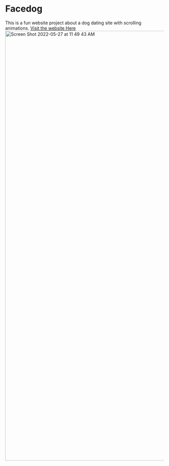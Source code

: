# Facedog
This is a fun website project about a dog dating site with scrolling animations. 
[Visit the website Here](https://lm32.github.io/Facedog/#)
<img width="1362" alt="Screen Shot 2022-05-27 at 11 49 43 AM" src="https://user-images.githubusercontent.com/15805086/170772668-9bd9b921-6eec-404f-8206-5032deb6a12a.png">



